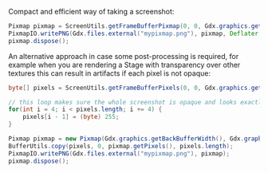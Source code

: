 Compact and efficient way of taking a screenshot:

```java
Pixmap pixmap = ScreenUtils.getFrameBufferPixmap(0, 0, Gdx.graphics.getWidth(), Gdx.graphics.getHeight());
PixmapIO.writePNG(Gdx.files.external("mypixmap.png"), pixmap, Deflater.DEFAULT_COMPRESSION, true);
pixmap.dispose();
```

An alternative approach in case some post-processing is required, for example when you are rendering a Stage with transparency over other textures this can result in artifacts if each pixel is not opaque:

```java
byte[] pixels = ScreenUtils.getFrameBufferPixels(0, 0, Gdx.graphics.getBackBufferWidth(), Gdx.graphics.getBackBufferHeight(), true);

// this loop makes sure the whole screenshot is opaque and looks exactly like what the user is seeing
for(int i = 4; i < pixels.length; i += 4) {
    pixels[i - 1] = (byte) 255;
}

Pixmap pixmap = new Pixmap(Gdx.graphics.getBackBufferWidth(), Gdx.graphics.getBackBufferHeight(), Pixmap.Format.RGBA8888);
BufferUtils.copy(pixels, 0, pixmap.getPixels(), pixels.length);
PixmapIO.writePNG(Gdx.files.external("mypixmap.png"), pixmap);
pixmap.dispose();
```